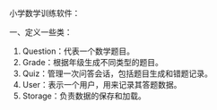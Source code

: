 小学数学训练软件：

一、定义一些类：

1. Question：代表一个数学题目。
2. Grade：根据年级生成不同类型的题目。
3. Quiz：管理一次问答会话，包括题目生成和错题记录。
4. User：表示一个用户，用来记录其答题数据。
5. Storage：负责数据的保存和加载。